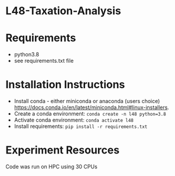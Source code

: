 # L48-Taxation-Analysis

# Requirements 
- python3.8
- see requirements.txt file

# Installation Instructions
- Install conda - either miniconda or anaconda (users choice) https://docs.conda.io/en/latest/miniconda.html#linux-installers.
- Create a conda environment: ```conda create -n l48 python=3.8```
- Activate conda environment: ```conda activate l48```
- Install requirements: ```pip install -r requirements.txt```

# Experiment Resources
Code was run on HPC using 30 CPUs
